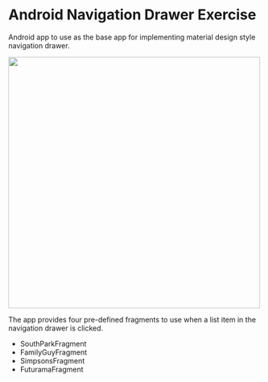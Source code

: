 # Android Navigation Drawer Exercise

Android app to use as the base app for implementing material design style navigation drawer.

<img src="https://github.com/brofcb/NavigationDrawer/blob/master/walk.gif" height="500"/>

The app provides four pre-defined fragments to use when a list item in the navigation drawer is clicked.
* SouthParkFragment
* FamilyGuyFragment
* SimpsonsFragment
* FuturamaFragment



